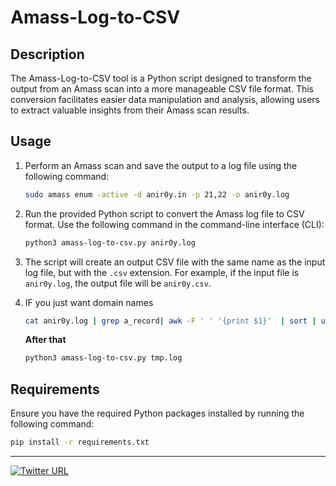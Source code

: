 # Amass-Log-to-CSV

## Description

The Amass-Log-to-CSV tool is a Python script designed to transform the output from an Amass scan into a more manageable CSV file format. This conversion facilitates easier data manipulation and analysis, allowing users to extract valuable insights from their Amass scan results.

## Usage

1. Perform an Amass scan and save the output to a log file using the following command:

    ```bash
    sudo amass enum -active -d anir0y.in -p 21,22 -o anir0y.log
    ```

2. Run the provided Python script to convert the Amass log file to CSV format. Use the following command in the command-line interface (CLI):

    ```bash
    python3 amass-log-to-csv.py anir0y.log
    ```

3. The script will create an output CSV file with the same name as the input log file, but with the `.csv` extension. For example, if the input file is `anir0y.log`, the output file will be `anir0y.csv`.

4. IF you just want domain names
   ```bash
   cat anir0y.log | grep a_record| awk -F ' ' '{print $1}'  | sort | uniq | tee tmp.log
   ```
   **After that**

   ```bash
   python3 amass-log-to-csv.py tmp.log
   ```

## Requirements

Ensure you have the required Python packages installed by running the following command:

```bash
pip install -r requirements.txt
```
---

[![Twitter URL](https://img.shields.io/twitter/url/https/twitter.com/bukotsunikki.svg?style=social&label=Follow%20%40Anir0y)](https://twitter.com/anir0y)
